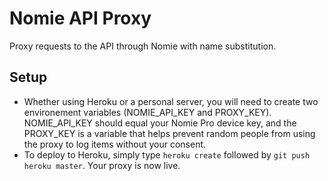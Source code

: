 # Nomie API Proxy
Proxy requests to the API through Nomie with name substitution.

## Setup
* Whether using Heroku or a personal server, you will need to create two
  environement variables (NOMIE_API_KEY and PROXY_KEY). NOMIE_API_KEY should
  equal your Nomie Pro device key, and the PROXY_KEY is a variable that helps
  prevent random people from using the proxy to log items without your consent.
* To deploy to Heroku, simply type `heroku create` followed by `git push heroku
  master`. Your proxy is now live.
